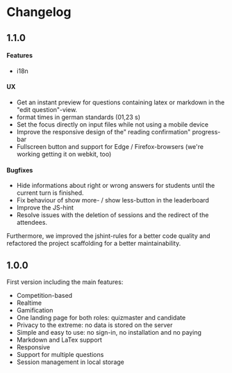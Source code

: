 # Changelog

## 1.1.0

#### Features
* i18n

#### UX
* Get an instant preview for questions containing latex or markdown in the "edit question"-view.
* format times in german standards (01,23 s)
* Set the focus directly on input files while not using a mobile device
* Improve the responsive design of the" reading confirmation" progress-bar
* Fullscreen button and support for Edge / Firefox-browsers (we're working getting it on webkit, too)

#### Bugfixes
* Hide informations about right or wrong answers for students until the current turn is finished.
* Fix behaviour of show more- / show less-button in the leaderboard
* Improve the JS-hint
* Resolve issues with the deletion of sessions and the redirect of the attendees.

Furthermore, we improved the jshint-rules for a better code quality and refactored the project scaffolding for a better maintainability.

## 1.0.0
First version including the main features:

* Competition-based
* Realtime
* Gamification
* One landing page for both roles: quizmaster and candidate
* Privacy to the extreme: no data is stored on the server
* Simple and easy to use: no sign-in, no installation and no paying
* Markdown and LaTex support
* Responsive
* Support for multiple questions
* Session management in local storage
